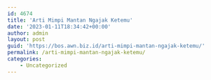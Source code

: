 ```yaml
---
id: 4674
title: 'Arti Mimpi Mantan Ngajak Ketemu'
date: '2023-01-11T18:34:42+00:00'
author: admin
layout: post
guid: 'https://bos.awn.biz.id/arti-mimpi-mantan-ngajak-ketemu/'
permalink: /arti-mimpi-mantan-ngajak-ketemu/
categories:
    - Uncategorized
---
```


